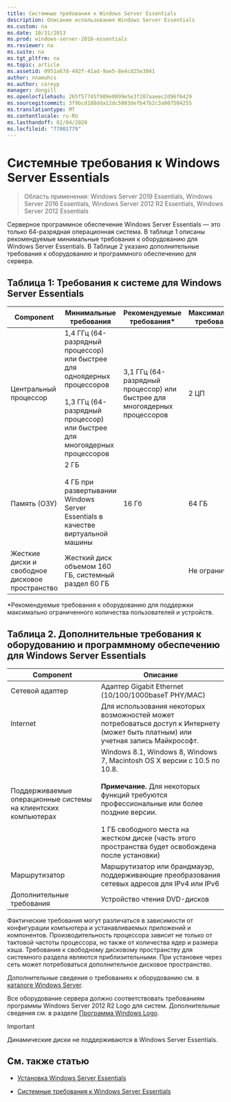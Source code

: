```yaml
---
title: Системные требования к Windows Server Essentials
description: Описание использования Windows Server Essentials
ms.custom: na
ms.date: 10/31/2013
ms.prod: windows-server-2016-essentials
ms.reviewer: na
ms.suite: na
ms.tgt_pltfrm: na
ms.topic: article
ms.assetid: 0951a67d-492f-41ad-9ae5-8e4cd25e3041
author: nnamuhcs
ms.author: coreyp
manager: dongill
ms.openlocfilehash: 265f57745f909e0899e5e3f207aaeec2d96f6429
ms.sourcegitcommit: 3f9bcd188dda12dc5803defb47b2c3a907504255
ms.translationtype: MT
ms.contentlocale: ru-RU
ms.lasthandoff: 02/04/2020
ms.locfileid: "77001779"
---
```

# <a name="system-requirements-for-windows-server-essentials"></a>Системные требования к Windows Server Essentials

>Область применения: Windows Server 2019 Essentials, Windows Server 2016 Essentials, Windows Server 2012 R2 Essentials, Windows Server 2012 Essentials 
  
  Серверное программное обеспечение Windows Server Essentials — это только 64-разрядная операционная система. В таблице 1 описаны рекомендуемые минимальные требования к оборудованию для Windows Server Essentials. В Таблице 2 указано дополнительные требования к оборудованию и программного обеспечению для сервера.  
    
  
## <a name="table-1-system-requirements-for-windows-server-essentials"></a>Таблица 1: Требования к системе для Windows Server Essentials  
  
|Component|Минимальные требования|Рекомендуемые требования*|Максимальные требования|  
|---------------|-------------|-------------------|-------------|  
|Центральный процессор|1,4 ГГц (64-разрядный процессор) или быстрее для одноядерных процессоров<br /><br /> 1,3 ГГц (64-разрядный процессор) или быстрее для многоядерных процессоров|3,1 ГГц (64-разрядный процессор) или быстрее для многоядерных процессоров|2 ЦП|  
|Память (ОЗУ)|2 ГБ<br /><br /> 4 ГБ при развертывании Windows Server Essentials в качестве виртуальной машины|16 Гб|64 ГБ|  
|Жесткие диски и свободное дисковое пространство|Жесткий диск объемом 160 ГБ, системный раздел 60 ГБ||Не ограничено|  
  
 *Рекомендуемые требования к оборудованию для поддержки максимально ограниченного количества пользователей и устройств.  
  
## <a name="table-2-additional-hardware-and-software-requirements-for-windows-server-essentials"></a>Таблица 2. Дополнительные требования к оборудованию и программному обеспечению для Windows Server Essentials  
  
|Component|Описание|  
|---------------|-----------------|  
|Сетевой адаптер|Адаптер Gigabit Ethernet (10/100/1000baseT PHY/MAC)|  
|Internet|Для использования некоторых возможностей может потребоваться доступ к Интернету (может быть платным) или учетная запись Майкрософт.|  
|Поддерживаемые операционные системы на клиентских компьютерах|Windows 8.1, Windows 8, Windows 7, Macintosh OS X версии с 10.5 по 10.8.<br /><br /> **Примечание.** Для некоторых функций требуются профессиональные или более поздние версии.<br /><br /> 1 ГБ свободного места на жестком диске (часть этого пространства будет освобождена после установки)|  
|Маршрутизатор|Маршрутизатор или брандмауэр, поддерживающие преобразования сетевых адресов для IPv4 или IPv6|  
|Дополнительные требования|Устройство чтения DVD-дисков|  
  
 Фактические требования могут различаться в зависимости от конфигурации компьютера и устанавливаемых приложений и компонентов. Производительность процессора зависит не только от тактовой частоты процессора, но также от количества ядер и размера кэша. Требования к свободному дисковому пространству для системного раздела являются приблизительными. При установке через сеть может потребоваться дополнительное дисковое пространство.  
  
 Дополнительные сведения о требованиях к оборудованию см. в [каталоге Windows Server](https://www.windowsservercatalog.com/).  
  
 Все оборудование сервера должно соответствовать требованиям программы Windows Server 2012 R2 Logo для систем. Дополнительные сведения см. в разделе [Программа Windows Logo](https://msdn.microsoft.com/windows/hardware/gg487403.aspx).  

> [!IMPORTANT]
> Динамические диски не поддерживаются в Windows Server Essentials.

## <a name="see-also"></a>См. также статью  
 
-   [Установка Windows Server Essentials](../install/Install-Windows-Server-Essentials.md)  
  
-   [Системные требования к Windows Server Essentials](system-requirements.md)


